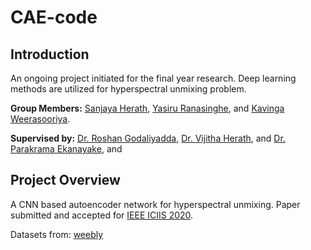 # CAE-code

## Introduction ##

An ongoing project initiated for the final year research. Deep learning methods are utilized for hyperspectral unmixing problem.

**Group Members:** [Sanjaya Herath](https://sanjayaherath.github.io/), [Yasiru Ranasinghe](https://www.researchgate.net/profile/Don_Yasiru_Ranasinghe), and [Kavinga Weerasooriya](https://www.researchgate.net/profile/Kavinga_Weerasooriya).

**Supervised by:** [Dr. Roshan Godaliyadda](http://eng.pdn.ac.lk/deee/staff/academic/dr.gmri.godaliyadda/profile.php), [Dr. Vijitha Herath](http://eng.pdn.ac.lk/deee/staff/academic/dr.vr.herath/profile.php), and [Dr. Parakrama Ekanayake](http://eng.pdn.ac.lk/deee/staff/academic/dr.mpb.ekanayake/profile.php), and 

## Project Overview ##

A CNN based autoencoder network for hyperspectral unmixing. Paper submitted and accepted for [IEEE ICIIS 2020](https://www.iitrpr.ac.in/iciis2020/index.html).

Datasets from: [weebly](http://lesun.weebly.com/hyperspectral-data-set.html)
